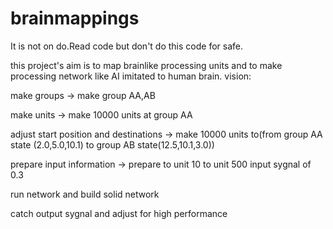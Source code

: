 # brainmappings
It is not on do.Read code but don't do this code for safe.

this project's aim is to map brainlike processing units and to make processing network like AI imitated to human brain.
vision:

 make groups -> make group AA,AB

 make units -> make 10000 units at group AA

 adjust start position and destinations -> make 10000 units to(from group AA state (2.0,5.0,10.1) to group AB state(12.5,10.1,3.0))

 prepare input information -> prepare to unit 10 to unit 500 input sygnal of 0.3

 run network and build solid network

 catch output sygnal and adjust for high performance
